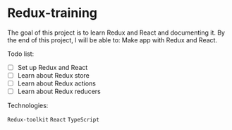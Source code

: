 # Redux-training

The goal of this project is to learn Redux and React and documenting it. By the end of this project, I will be able to: Make app with Redux and React.

Todo list:

- [ ] Set up Redux and React 
- [ ] Learn about Redux store
- [ ] Learn about Redux actions 
- [ ] Learn about Redux reducers

Technologies:

`Redux-toolkit`
`React`
`TypeScript`
